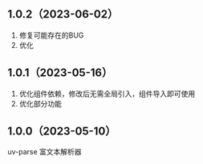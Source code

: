 ## 1.0.2（2023-06-02）
1. 修复可能存在的BUG
2. 优化
## 1.0.1（2023-05-16）
1. 优化组件依赖，修改后无需全局引入，组件导入即可使用
2. 优化部分功能
## 1.0.0（2023-05-10）
uv-parse 富文本解析器
